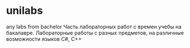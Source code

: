 # unilabs
any labs from bachelor
Часть лабораторных работ с времен учебы на бакалавре.
Лабораторные работы с разных предметов, на различные возможности языков C#, C++
